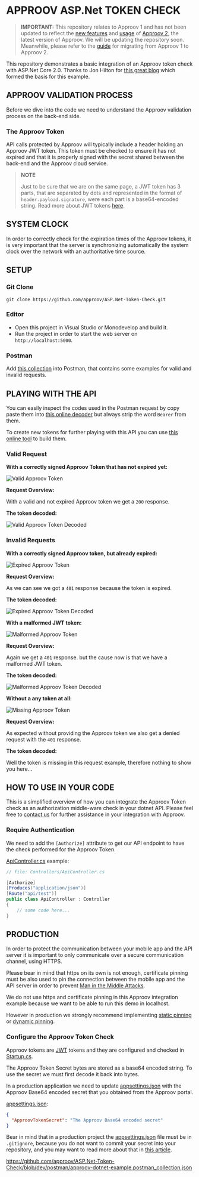 # APPROOV ASP.Net TOKEN CHECK

> **IMPORTANT:** This repository relates to Approov 1 and has not been updated to reflect the [new features](https://approov.io/docs/v2.0/changelog/) and [usage](https://approov.io/docs/v2.0/approov-usage-documentation/) of [Approov 2](https://approov.io/docs/v2.0/approov-installation/), the latest version of Approov. We will be updating the repository soon. Meanwhile, please refer to the [guide](https://approov.io/docs/v2.0/approov-usage-documentation/#migrating-from-approov-1) for migrating from Approov 1 to Approov 2.

This repository demonstrates a basic integration of an Approov token check with ASP.Net Core 2.0. Thanks to Jon Hilton for [this great blog](https://jonhilton.net/security/apis/secure-your-asp.net-core-2.0-api-part-2---jwt-bearer-authentication/) which formed the basis for this example.


## APPROOV VALIDATION PROCESS

Before we dive into the code we need to understand the Approov validation
process on the back-end side.

### The Approov Token

API calls protected by Approov will typically include a header holding an Approov
JWT token. This token must be checked to ensure it has not expired and that it is
properly signed with the secret shared between the back-end and the Approov cloud
service.

> **NOTE**
>
> Just to be sure that we are on the same page, a JWT token has 3 parts, that
> are separated by dots and represented in the format of `header.payload.signature`,
> were each part is a base64-encoded string. Read more about JWT tokens [here](https://jwt.io/introduction/).



## SYSTEM CLOCK

In order to correctly check for the expiration times of the Approov tokens, it is
very important that the server is synchronizing automatically the system clock
over the network with an authoritative time source.


## SETUP

### Git Clone

```
git clone https://github.com/approov/ASP.Net-Token-Check.git
```

### Editor

* Open this project in Visual Studio or Monodevelop and build it.
* Run the project in order to start the web server on `http://localhost:5000`.

### Postman

Add [this collection](https://raw.githubusercontent.com/approov/ASP.Net-Token-Check/dev/postman/approov-dotnet-example.postman_collection.json) into Postman,
that contains some examples for valid and invalid requests.


## PLAYING WITH THE API

You can easily inspect the codes used in the Postman request by copy paste them
into [this online decoder](https://jwt.io) but always strip the word `Bearer` from
them.

To create new tokens for further playing with this API you can use [this online tool](http://jwtbuilder.jamiekurtz.com/) to build them.


### Valid Request

**With a correctly signed Approov Token that has not expired yet:**

![Valid Approov Token](./docs/img/valid-approov-token.png)

**Request Overview:**

With a valid and not expired Approov token we get a `200` response.

**The token decoded:**

![Valid Approov Token Decoded](./docs/img/valid-approov-token-decoded.png)


### Invalid Requests

**With a correctly signed Approov token, but already expired:**

![Expired Approov Token](./docs/img/expired-approov-token.png)

**Request Overview:**

As we can see we got a `401` response because the token is expired.

**The token decoded:**

![Expired Approov Token Decoded](./docs/img/expired-approov-token-decoded.png)


**With a malformed JWT token:**

![Malformed Approov Token](./docs/img/malformed-approov-token.png)

**Request Overview:**

Again we get a `401` response. but the cause now is that we have a malformed JWT token.

**The token decoded:**

![Malformed Approov Token Decoded](./docs/img/malformed-approov-token-decoded.png)


**Without a any token at all:**

![Missing Approov Token](./docs/img/missing-approov-token.png)

**Request Overview:**

As expected without providing the Approov token we also get a denied request with the `401` response.

**The token decoded:**

Well the token is missing in this request example, therefore nothing to show you here...


## HOW TO USE IN YOUR CODE

This is a simplified overview of how you can integrate the Approov Token check as
an authorization middle-ware check in your dotnet API. Please feel free to
[contact us](https://info.approov.io/contact-us) for further assistance in your
integration with Approov.

### Require Authentication

We need to add the `[Authorize]` attribute to get our API endpoint to have the
check performed for the Approov Token.

[ApiController.cs](./Controllers/ApiController.cs) example:

```c#
// file: Controllers/ApiController.cs

[Authorize]
[Produces("application/json")]
[Route("api/test")]
public class ApiController : Controller
{
    // some code here...
}
```

## PRODUCTION

In order to protect the communication between your mobile app and the API server
it is important to only communicate over a secure communication channel, using HTTPS.

Please bear in mind that https on its own is not enough, certificate pinning
must be also used to pin the connection between the mobile app and the API
server in order to prevent [Man in the Middle Attacks](https://approov.io/docs/mitm-detection.html).

We do not use https and certificate pinning in this Approov integration example
because we want to be able to run this demo in localhost.

However in production we strongly recommend implementing
[static pinning](https://approov.io/docs/mitm-detection.html#id1)
or [dynamic pinning](https://approov.io/docs/mitm-detection.html#dynamic-pinning).


### Configure the Approov Token Check

Approov tokens are [JWT](https://jwt.io/) tokens and they are configured and
checked in [Startup.cs](./Startup.cs).

The Approov Token Secret bytes are stored as a base64 encoded string. To use the
secret we must first decode it back into bytes.

In a production application we need to update [appsettings.json](./appsettings.json)
with the Approov Base64 encoded secret that you obtained from the Approov portal.

[appsettings.json](./appsettings.json):

```json
{
  "ApproovTokenSecret": "The Approov Base64 encoded secret"
}

```

Bear in mind that in a production project the [appsettings.json](./appsettings.json)
file must be in `.gitignore`, because you do not want to commit your secret into
your repository, and you may want to read more about that in [this article](https://blog.approov.io/is-your-mobile-app-leaking-secrets).

https://github.com/approov/ASP.Net-Token-Check/blob/dev/postman/approov-dotnet-example.postman_collection.json
